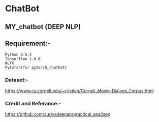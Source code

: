 # ChatBot

## MY_chatbot (DEEP NLP)

## Requirement:-
    Python 3.5.4
    Tensorflow 1.0.0
    NLTK
    Pytorch(for pytorch_chatbot)
   
### Dataset:-
   https://www.cs.cornell.edu/~cristian/Cornell_Movie-Dialogs_Corpus.html

### Credit and Referance:-
   https://github.com/suriyadeepan/practical_seq2seq
   

